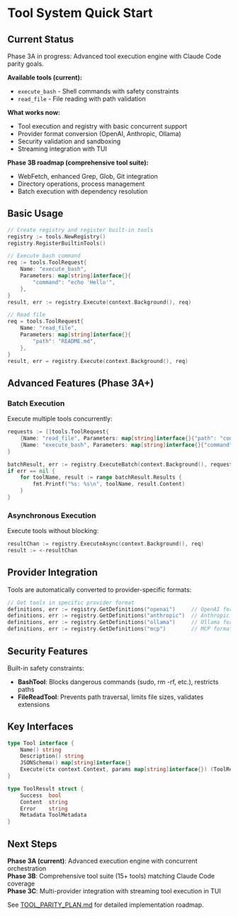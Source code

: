 # Tool System Quick Start

## Current Status

Phase 3A in progress: Advanced tool execution engine with Claude Code parity goals.

**Available tools (current):**
- `execute_bash` - Shell commands with safety constraints  
- `read_file` - File reading with path validation

**What works now:**
- Tool execution and registry with basic concurrent support  
- Provider format conversion (OpenAI, Anthropic, Ollama)
- Security validation and sandboxing
- Streaming integration with TUI

**Phase 3B roadmap (comprehensive tool suite):**
- WebFetch, enhanced Grep, Glob, Git integration
- Directory operations, process management
- Batch execution with dependency resolution

## Basic Usage

```go
// Create registry and register built-in tools
registry := tools.NewRegistry()
registry.RegisterBuiltinTools()

// Execute bash command
req := tools.ToolRequest{
    Name: "execute_bash", 
    Parameters: map[string]interface{}{
        "command": "echo 'Hello'",
    },
}
result, err := registry.Execute(context.Background(), req)

// Read file
req = tools.ToolRequest{
    Name: "read_file",
    Parameters: map[string]interface{}{
        "path": "README.md",
    },
}
result, err = registry.Execute(context.Background(), req)
```

## Advanced Features (Phase 3A+)

### Batch Execution
Execute multiple tools concurrently:

```go
requests := []tools.ToolRequest{
    {Name: "read_file", Parameters: map[string]interface{}{"path": "config.json"}},
    {Name: "execute_bash", Parameters: map[string]interface{}{"command": "pwd"}},
}

batchResult, err := registry.ExecuteBatch(context.Background(), requests)
if err == nil {
    for toolName, result := range batchResult.Results {
        fmt.Printf("%s: %s\n", toolName, result.Content)
    }
}
```

### Asynchronous Execution
Execute tools without blocking:

```go
resultChan := registry.ExecuteAsync(context.Background(), req)
result := <-resultChan
```

## Provider Integration

Tools are automatically converted to provider-specific formats:

```go
// Get tools in specific provider format
definitions, err := registry.GetDefinitions("openai")     // OpenAI format
definitions, err := registry.GetDefinitions("anthropic")  // Anthropic format
definitions, err := registry.GetDefinitions("ollama")     // Ollama format
definitions, err := registry.GetDefinitions("mcp")        // MCP format
```

## Security Features

Built-in safety constraints:
- **BashTool**: Blocks dangerous commands (sudo, rm -rf, etc.), restricts paths
- **FileReadTool**: Prevents path traversal, limits file sizes, validates extensions

## Key Interfaces

```go
type Tool interface {
    Name() string
    Description() string  
    JSONSchema() map[string]interface{}
    Execute(ctx context.Context, params map[string]interface{}) (ToolResult, error)
}

type ToolResult struct {
    Success  bool
    Content  string
    Error    string
    Metadata ToolMetadata
}
```

## Next Steps

**Phase 3A (current)**: Advanced execution engine with concurrent orchestration  
**Phase 3B**: Comprehensive tool suite (15+ tools) matching Claude Code coverage  
**Phase 3C**: Multi-provider integration with streaming tool execution in TUI

See [TOOL_PARITY_PLAN.md](TOOL_PARITY_PLAN.md) for detailed implementation roadmap.